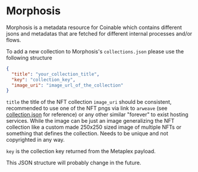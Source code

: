 # Morphosis
Morphosis is a metadata resource for Coinable which contains different jsons and metadatas that are fetched for different internal processes and/or flows.

To add a new collection to Morphosis's `collections.json` please use the following structure


```json
{
  "title": "your_collection_title",
  "key": "collection_key",
  "image_uri": "image_url_of_the_collection"
}
```
`title` the title of the NFT collection
`image_uri` should be consistent, recommended to use one of the NFT pngs via link to `arweave` (see [collection.json](https://github.com/coinable/morphosis/blob/main/collections.json) for reference) or any other similar "forever" to exist hosting services. While the image can be just an image generalizing the NFT collection like a custom made 250x250 sized image of multiple NFTs or something that defines the collection. Needs to be unique and not copyrighted in any way.

`key` is the collection key returned from the Metaplex payload.

This JSON structure will probably change in the future.
